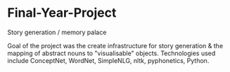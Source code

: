 # Final-Year-Project
Story generation / memory palace

Goal of the project was the create infrastructure for story generation & the mapping of abstract nouns to "visualisable" objects.
Technologies used include ConceptNet, WordNet, SimpleNLG, nltk, pyphonetics, Python.
